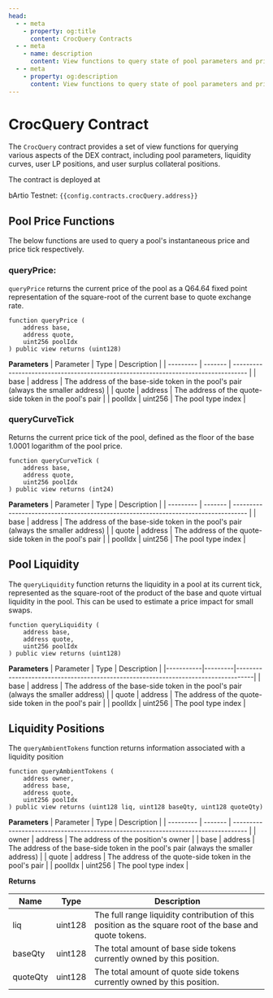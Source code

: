 ```yaml
---
head:
  - - meta
    - property: og:title
      content: CrocQuery Contracts
  - - meta
    - name: description
      content: View functions to query state of pool parameters and prices
  - - meta
    - property: og:description
      content: View functions to query state of pool parameters and prices
---
```


<script setup>
  import config from '@berachain/config/constants.json';
</script>

# CrocQuery Contract

The `CrocQuery` contract provides a set of view functions for querying various aspects of the DEX contract, including pool parameters, liquidity curves, user LP positions, and user surplus collateral positions.

The contract is deployed at

bArtio Testnet: `{{config.contracts.crocQuery.address}}`

## Pool Price Functions

The below functions are used to query a pool's instantaneous price and price tick respectively.

### queryPrice:

`queryPrice` returns the current price of the pool as a Q64.64 fixed point representation of the square-root of the current base to quote exchange rate.

```solidity
function queryPrice (
    address base,
    address quote,
    uint256 poolIdx
) public view returns (uint128)
```

**Parameters**
| Parameter | Type | Description |
| --------- | ------- | ---------------------------------------------------------------------------------- |
| base | address | The address of the base-side token in the pool's pair (always the smaller address) |
| quote | address | The address of the quote-side token in the pool's pair |
| poolIdx | uint256 | The pool type index |

### queryCurveTick

Returns the current price tick of the pool, defined as the floor of the base 1.0001 logarithm of the pool price.

```solidity
function queryCurveTick (
    address base,
    address quote,
    uint256 poolIdx
) public view returns (int24)
```

**Parameters**
| Parameter | Type | Description |
| --------- | ------- | ---------------------------------------------------------------------------------- |
| base | address | The address of the base-side token in the pool's pair (always the smaller address) |
| quote | address | The address of the quote-side token in the pool's pair |
| poolIdx | uint256 | The pool type index |

## Pool Liquidity

The `queryLiquidity` function returns the liquidity in a pool at its current tick, represented as the square-root of the product of the base and quote virtual liquidity in the pool. This can be used to estimate a price impact for small swaps.

```solidity
function queryLiquidity (
    address base,
    address quote,
    uint256 poolIdx
) public view returns (uint128)
```

**Parameters**
| Parameter | Type | Description |
|-----------|---------|-----------------------------------------------------------------------------------|
| base | address | The address of the base-side token in the pool's pair (always the smaller address) |
| quote | address | The address of the quote-side token in the pool's pair |
| poolIdx | uint256 | The pool type index |

## Liquidity Positions

The `queryAmbientTokens` function returns information associated with a liquidity position

```solidity
function queryAmbientTokens (
    address owner,
    address base,
    address quote,
    uint256 poolIdx
) public view returns (uint128 liq, uint128 baseQty, uint128 quoteQty)
```

**Parameters**
| Parameter | Type | Description |
| --------- | ------- | ---------------------------------------------------------------------------------- |
| owner | address | The address of the position's owner |
| base | address | The address of the base-side token in the pool's pair (always the smaller address) |
| quote | address | The address of the quote-side token in the pool's pair |
| poolIdx | uint256 | The pool type index |

**Returns**

| Name     | Type    | Description                                                                                             |
| -------- | ------- | ------------------------------------------------------------------------------------------------------- |
| liq      | uint128 | The full range liquidity contribution of this position as the square root of the base and quote tokens. |
| baseQty  | uint128 | The total amount of base side tokens currently owned by this position.                                  |
| quoteQty | uint128 | The total amount of quote side tokens currently owned by this position.                                 |
